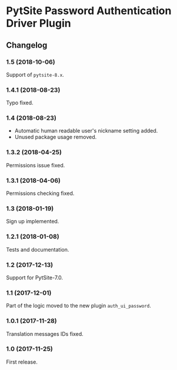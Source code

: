 # PytSite Password Authentication Driver Plugin


## Changelog


### 1.5 (2018-10-06)

Support of `pytsite-8.x`.


### 1.4.1 (2018-08-23)

Typo fixed.


### 1.4 (2018-08-23)

- Automatic human readable user's nickname setting added.
- Unused package usage removed.


### 1.3.2 (2018-04-25)

Permissions issue fixed.


### 1.3.1 (2018-04-06)

Permissions checking fixed.


### 1.3 (2018-01-19)

Sign up implemented.


### 1.2.1 (2018-01-08)

Tests and documentation.


### 1.2 (2017-12-13)

Support for PytSite-7.0.


### 1.1 (2017-12-01)

Part of the logic moved to the new plugin `auth_ui_password`.


### 1.0.1 (2017-11-28)

Translation messages IDs fixed.


### 1.0 (2017-11-25)

First release.

